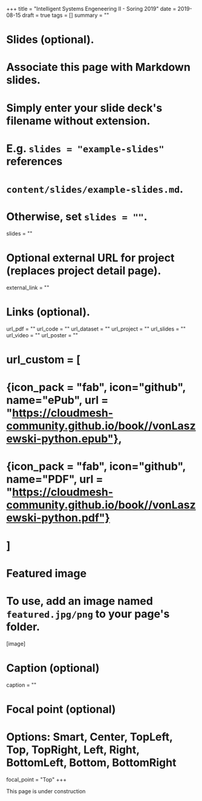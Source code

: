 +++
title = "Intelligent Systems Engeneering II - Soring 2019"
date = 2019-08-15
draft = true
tags = []
summary = ""

# Slides (optional).
#   Associate this page with Markdown slides.
#   Simply enter your slide deck's filename without extension.
#   E.g. `slides = "example-slides"` references 
#   `content/slides/example-slides.md`.
#   Otherwise, set `slides = ""`.
slides = ""

# Optional external URL for project (replaces project detail page).
external_link = ""


# Links (optional).
url_pdf = ""
url_code = ""
url_dataset = ""
url_project = ""
url_slides = ""
url_video = ""
url_poster = ""
# url_custom = [
# {icon_pack = "fab", icon="github", name="ePub", url = "https://cloudmesh-community.github.io/book//vonLaszewski-python.epub"},
# {icon_pack = "fab", icon="github", name="PDF", url = "https://cloudmesh-community.github.io/book//vonLaszewski-python.pdf"}
# ]

# Featured image
# To use, add an image named `featured.jpg/png` to your page's folder. 
[image]
  # Caption (optional)
  caption = ""

  # Focal point (optional)
  # Options: Smart, Center, TopLeft, Top, TopRight, Left, Right, BottomLeft, Bottom, BottomRight
  focal_point = "Top"
+++


This page is under construction
